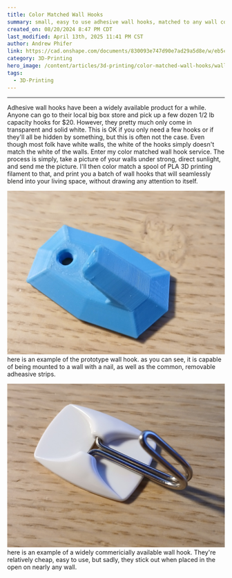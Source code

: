 ```yaml
---
title: Color Matched Wall Hooks
summary: small, easy to use adhesive wall hooks, matched to any wall color!
created_on: 08/20/2024 8:47 PM CDT
last_modified: April 13th, 2025 11:41 PM CST
author: Andrew Phifer
link: https://cad.onshape.com/documents/830093e747d90e7ad29a5d8e/w/eb5c7461a781478b3015beb7/e/c7f775d932bf110574205ba9
category: 3D-Printing
hero_image: /content/articles/3d-printing/color-matched-wall-hooks/wall-hook-example-blue.jpg
tags:
  - 3D-Printing
---
```



----

Adhesive wall hooks have been a widely available product for a while.  Anyone can go to their local big box store and pick up a few dozen 1/2 lb capacity hooks for $20.  However, they pretty much only come in transparent and solid white.  This is OK if you only need a few hooks or if they'll all be hidden by something, but this is often not the case.  Even though most folk have white walls, the white of the hooks simply doesn't match the white of the walls.  Enter my color matched wall hook service.  The process is simply, take a picture of your walls under strong, direct sunlight, and send me the picture.  I'll then color match a spool of PLA 3D printing filament to that, and print you a batch of wall hooks that will seamlessly blend into your living space, without drawing any attention to itself. 

![prototype wall hook](/content/articles/3d-printing/color-matched-wall-hooks/wall-hook-example-blue.jpg)
here is an example of the prototype wall hook.  as you can see, it is capable of being mounted to a wall with a nail, as well as the common, removable adheasive strips.  

![commercial wall hook](/content/articles/3d-printing/color-matched-wall-hooks/wall-hook-commercial-offering-white-2.jpg)
here is an example of a widely commericially available wall hook.  They're relatively cheap, easy to use, but sadly, they stick out when placed in the open on nearly any wall.

